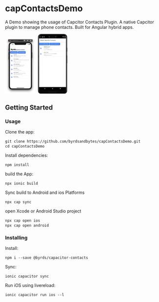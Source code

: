 # capContactsDemo

A Demo showing the usage of Capcitor Contacts Plugin. A native Capcitor plugin to manage phone contacts. Built for Angular hybrid apps.



<img src="https://github.com/byrdsandbytes/capContactsDemo/raw/master/imgs/screenIOS.png" width="100">

<img src="https://github.com/byrdsandbytes/capContactsDemo/raw/master/imgs/screenPixel.png" width="100">


## Getting Started

### Usage

Clone the app:
``````
git clone https://github.com/byrdsandbytes/capContactsDemo.git
cd capContactsDemo
``````

Install dependencies:
``````
npm install
``````

build the App:
```
npx ionic build
```

Sync build to Android and ios Platforms
`````
npx cap sync
`````

open Xcode or Android Studio project

```
npx cap open ios 
npx cap open android
```



### Installing

Install:
```
npm i --save @byrds/capacitor-contacts
```
Sync:
````
ionic capacitor sync
````
Run iOS using livereload:
````
ionic capacitor run ios --l
````